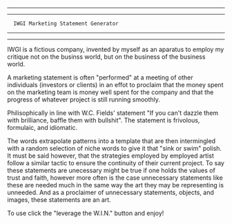 
___________________________________________________
***************************************************

      IWGI Marketing Statement Generator

___________________________________________________
***************************************************

 IWGI is a fictious company, invented by myself as an aparatus
 to employ my critique not on the businss world,
 but on the business of the business world.

 A marketing statement is often "performed" at a meeting
 of other individuals (investors or clients) in an effot
 to proclaim that the money spent on the marketing team
 is money well spent for the company and that the progress
 of whatever project is still running smoothly.

 Philisophically in line with W.C. Fields' statement
 "If you can't dazzle them with brilliance, baffle them with bullshit".
 The statement is frivolous, formulaic, and idiomatic.

 The words extrapolate patterns into a template that are then
 intermingled with a random selection of niche words to give it
 that "sink or swim" polish. It must be said however, that the
 strategies employed by employed artist follow a similar tactic
 to ensure the continuity of their current project. To say these
 statements are unecessary might be true if one holds the values
 of trust and faith, however more often is the case unnecessary
 statements like these are needed much in the same way the art
 they may be representing is unneeded. And as a proclaimer of
 unnecessary statements, objects, and images,
 these statements are an art.


 To use click the "leverage the W.I.N." button and enjoy!
